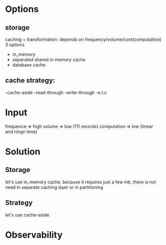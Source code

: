 # Options

## storage
caching + transformation:
depends on frequency/volume/cost(computation)
3 options
- in_memory
- separated shared in memory cache
- database cache

## cache strategy:
-cache-aside
-read-through
-write-through
-e.t.c

# Input

frequence => high
volume => low (111 records)
computation => low (linear and nlogn time)

# Solution

## Storage
let's use in_memory cache, because it requires just a few mb, there is not need in separate caching layer or in partitioning
## Strategy
let's use cache-aside

# Observability

